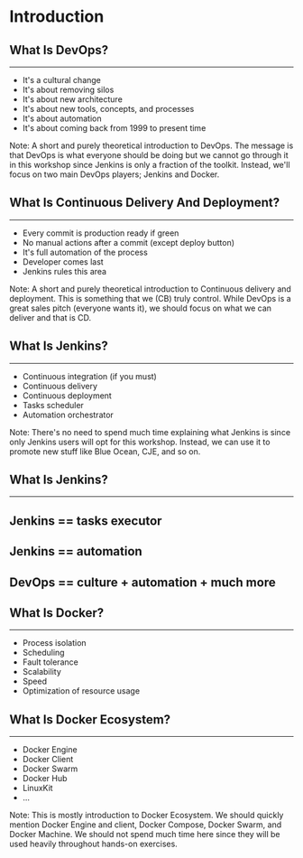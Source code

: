 # Introduction


## What Is DevOps?

---

* It's a cultural change<!-- .element: class="fragment" -->
* It's about removing silos<!-- .element: class="fragment" -->
* It's about new architecture<!-- .element: class="fragment" -->
* It's about new tools, concepts, and processes<!-- .element: class="fragment" -->
* It's about automation<!-- .element: class="fragment" -->
* It's about coming back from 1999 to present time<!-- .element: class="fragment" -->

Note:
A short and purely theoretical introduction to DevOps. The message is that DevOps is what everyone should be doing but we cannot go through it in this workshop since Jenkins is only a fraction of the toolkit. Instead, we'll focus on two main DevOps players; Jenkins and Docker.


## What Is Continuous Delivery And Deployment?

---

* Every commit is production ready if green<!-- .element: class="fragment" -->
* No manual actions after a commit (except deploy button)<!-- .element: class="fragment" -->
* It's full automation of the process<!-- .element: class="fragment" -->
* Developer comes last<!-- .element: class="fragment" -->
* Jenkins rules this area<!-- .element: class="fragment" -->

Note:
A short and purely theoretical introduction to Continuous delivery and deployment. This is something that we (CB) truly control. While DevOps is a great sales pitch (everyone wants it), we should focus on what we can deliver and that is CD.


## What Is Jenkins?

---

* Continuous integration (if you must)<!-- .element: class="fragment" -->
* Continuous delivery<!-- .element: class="fragment" -->
* Continuous deployment<!-- .element: class="fragment" -->
* Tasks scheduler<!-- .element: class="fragment" -->
* Automation orchestrator<!-- .element: class="fragment" -->

Note:
There's no need to spend much time explaining what Jenkins is since only Jenkins users will opt for this workshop. Instead, we can use it to promote new stuff like Blue Ocean, CJE, and so on.


## What Is Jenkins?

---

## Jenkins == tasks executor<!-- .element: class="fragment" -->
## Jenkins == automation<!-- .element: class="fragment" -->
## DevOps == culture + automation + much more<!-- .element: class="fragment" -->


## What Is Docker?

---

* Process isolation<!-- .element: class="fragment" -->
* Scheduling<!-- .element: class="fragment" -->
* Fault tolerance<!-- .element: class="fragment" -->
* Scalability<!-- .element: class="fragment" -->
* Speed<!-- .element: class="fragment" -->
* Optimization of resource usage<!-- .element: class="fragment" -->


## What Is Docker Ecosystem?

---

* Docker Engine<!-- .element: class="fragment" -->
* Docker Client<!-- .element: class="fragment" -->
* Docker Swarm<!-- .element: class="fragment" -->
* Docker Hub<!-- .element: class="fragment" -->
* LinuxKit<!-- .element: class="fragment" -->
* ...<!-- .element: class="fragment" -->

Note:
This is mostly introduction to Docker Ecosystem. We should quickly mention Docker Engine and client, Docker Compose, Docker Swarm, and Docker Machine. We should not spend much time here since they will be used heavily throughout hands-on exercises.

